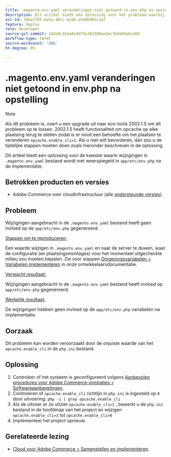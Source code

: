 ```yaml
---
title: .magento.env.yaml veranderingen niet getoond in env.php na opstelling
description: Dit artikel biedt een oplossing voor het probleem waarbij wijzigingen in het bestand .magento.env.yaml niet worden doorgevoerd in app/etc/env.php na de implementatie.
exl-id: 39ea7295-ba5a-40cc-bc68-a5e0b965c1a7
feature: Deploy
role: Developer
source-git-commit: 1d2e0c1b4a8e3d79a362500ee3ec7bde84a6ce0d
workflow-type: tm+mt
source-wordcount: '266'
ht-degree: 0%

---
```


# .magento.env.yaml veranderingen niet getoond in env.php na opstelling

>[!NOTE]
>
>Als dit probleem is, voert u een upgrade uit naar ece-tools 2002.1.5 om dit probleem op te lossen. 2002.1.5 heeft functionaliteit om opcache op elke plaatsing terug te stellen zodat is er nooit een behoefte om het plaatsen te veranderen `opcache.enable_cli=1`. Als u niet wilt bevorderen, dan zou u de tijdelijke stappen moeten doen zoals hieronder beschreven in de oplossing.

Dit artikel biedt een oplossing voor de kwestie waarin wijzigingen in `.magento.env.yaml` bestand wordt niet weerspiegeld in `app/etc/env.php` na de implementatie.

## Betrokken producten en versies

* Adobe Commerce over cloudinfrastructuur (alle [ondersteunde versies](https://magento.com/sites/default/files/magento-software-lifecycle-policy.pdf)).

## Probleem

Wijzigingen aangebracht in de `.magento.env.yaml` bestand heeft geen invloed op de `app/etc/env.php` gegenereerd.

<u>Stappen om te reproduceren:</u>

Een waarde wijzigen in `.magento.env.yaml` en naar de server te duwen, waar de configuratie (en plaatsingsmontages) voor het momenteel uitgecheckte milieu zou moeten bepalen. Zie voor stappen [Omgevingsvariabelen > Variabelen implementeren](https://devdocs.magento.com/cloud/env/variables-deploy.html) in onze ontwikkelaarsdocumentatie.

<u>Verwacht resultaat:</u>

Wijzigingen aangebracht in de `.magento.env.yaml` bestand heeft invloed op `app/etc/env.php` gegenereerd.

<u>Werkelijk resultaat:</u>

De wijzigingen hebben geen invloed op de `app/etc/env.php` variabelen na implementatie.

## Oorzaak

Dit probleem kan worden veroorzaakt door de onjuiste waarde van het `opcache.enable_cli` in de `php.ini` bestand.

## Oplossing

1. Controleer of het systeem is geconfigureerd volgens [Aanbevolen procedures voor Adobe Commerce-prestaties > Softwareaanbevelingen](https://devdocs.magento.com/guides/v2.4/performance-best-practices/software.html).
1. Controleren of `opcache.enable_cli` richtlijn in `php.ini` is ingesteld op `0` door uitvoering: `php -i | grep opcache.enable_cli`
1. Als de uitvoer er zo uitziet `opcache.enable_cli=1` , bewerkt u de `php.ini` bestand in de hoofdmap van het project en wijzigen `opcache.enable_cli=1` tot `opcache.enable_cli=0`
1. Implementeer het project opnieuw.

## Gerelateerde lezing

* [Cloud voor Adobe Commerce > Samenstellen en implementeren](https://devdocs.magento.com/cloud/project/magento-env-yaml.html).
